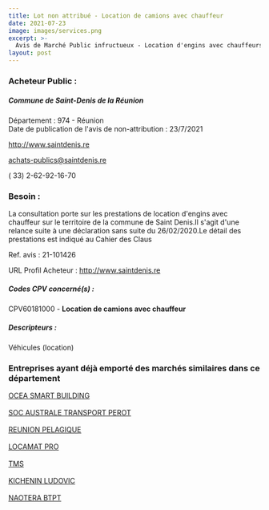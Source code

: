 ```yaml
---
title: Lot non attribué - Location de camions avec chauffeur
date: 2021-07-23
image: images/services.png
excerpt: >-
  Avis de Marché Public infructueux - Location d'engins avec chauffeurs - Relance de 4 lots
layout: post
---
```


### Acheteur Public :
##### Commune de Saint-Denis de la Réunion
Département : 974 - Réunion<br/>
Date de publication de l'avis de non-attribution : 23/7/2021


http://www.saintdenis.re

achats-publics@saintdenis.re

( 33) 2-62-92-16-70
### Besoin :

La consultation porte sur les prestations de location d'engins avec chauffeur sur le territoire de la commune de Saint Denis.Il s'agit d'une relance suite à une déclaration sans suite du 26/02/2020.Le détail des prestations est indiqué au Cahier des Claus

Ref. avis : 21-101426

URL Profil Acheteur : http://www.saintdenis.re

##### Codes CPV concerné(s) :
CPV60181000 - **Location de camions avec chauffeur** <br/>

##### Descripteurs :
Véhicules (location) <br/>

### Entreprises ayant déjà emporté des marchés similaires dans ce département
<a href="/entreprise-556/siren-410049696">OCEA SMART BUILDING</a><br/><br/>
<a href="/entreprise-560/siren-434587978">SOC AUSTRALE TRANSPORT PEROT</a><br/><br/>
<a href="/entreprise-561/siren-441628740">REUNION PELAGIQUE</a><br/><br/>
<a href="/entreprise-567/siren-497800185">LOCAMAT PRO</a><br/><br/>
<a href="/entreprise-570/siren-519265193">TMS</a><br/><br/>
<a href="/entreprise-572/siren-538385675">KICHENIN LUDOVIC</a><br/><br/>
<a href="/entreprise-579/siren-818196065">NAOTERA BTPT</a><br/><br/>
